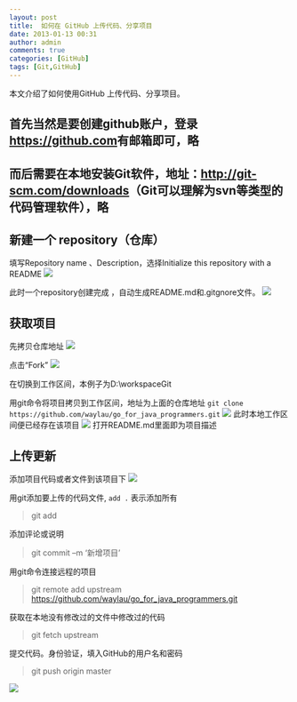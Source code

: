 ```yaml
---
layout: post
title:  如何在 GitHub 上传代码、分享项目
date: 2013-01-13 00:31
author: admin
comments: true
categories: [GitHub]
tags: [Git,GitHub]
---
```


本文介绍了如何使用GitHub 上传代码、分享项目。

<!-- more -->

## 首先当然是要创建github账户，登录<https://github.com>有邮箱即可，略

## 而后需要在本地安装Git软件，地址：<http://git-scm.com/downloads>（Git可以理解为svn等类型的代码管理软件），略

## 新建一个 repository（仓库）

填写Repository name 、Description，选择Initialize this repository with a README
<img src="http://a.hiphotos.bdimg.com/album/s%3D550%3Bq%3D90%3Bc%3Dxiangce%2C100%2C100/sign=bb59dda8fadcd100c99cf82442b0362d/9e3df8dcd100baa14d8f301e4510b912c9fc2ef7.jpg?referer=c2399ba6ca95d1438361d0138aad&x=.jpg"/>


此时一个repository创建完成 ，自动生成README.md和.gitgnore文件。
<img src="http://f.hiphotos.bdimg.com/album/s%3D550%3Bq%3D90%3Bc%3Dxiangce%2C100%2C100/sign=87a6b046552c11dfdad1bf26531c13ed/f3d3572c11dfa9ec6f6c21b260d0f703908fc1d1.jpg?referer=b4709b6cd52a60590b07d52a2fcf&x=.jpg"/>


## 获取项目

先拷贝仓库地址
<img src="http://d.hiphotos.bdimg.com/album/s%3D550%3Bq%3D90%3Bc%3Dxiangce%2C100%2C100/sign=0866a951b54543a9f11bfac92e2cfbbf/eac4b74543a9822674835c828882b9014b90ebd1.jpg?referer=c08b484460d9f2d3790610df55cf&x=.jpg"/>

点击“Fork”
<img src="http://g.hiphotos.bdimg.com/album/s%3D550%3Bq%3D90%3Bc%3Dxiangce%2C100%2C100/sign=4d628b7f17ce36d3a60483350ac84bba/c8ea15ce36d3d539a0d778663887e950342ab0a8.jpg?referer=aed9397956e736d10104b838f066&x=.jpg"/>

在切换到工作区间，本例子为D:\workspaceGit

用git命令将项目拷贝到工作区间，地址为上面的仓库地址 `git clone https://github.com/waylau/go_for_java_programmers.git`
<img src="http://c.hiphotos.bdimg.com/album/s%3D550%3Bq%3D90%3Bc%3Dxiangce%2C100%2C100/sign=e6b11ef536a85edffe8cfe26796f781e/5d6034a85edf8db191930bc10b23dd54574e74d1.jpg?referer=a25c9395b8a1cd115ca14610b4cf&x=.jpg"/>
此时本地工作区间便已经存在该项目
<img src="http://b.hiphotos.bdimg.com/album/s%3D550%3Bq%3D90%3Bc%3Dxiangce%2C100%2C100/sign=34b296bf2a34349b70066e80f9d164f3/d52a2834349b033b4a2a8b7f17ce36d3d439bdf0.jpg?referer=6d46cf8503e939010f15b90efbae&x=.jpg"/>
打开README.md里面即为项目描述

## 上传更新

添加项目代码或者文件到该项目下
<img src="http://b.hiphotos.bdimg.com/album/s%3D550%3Bq%3D90%3Bc%3Dxiangce%2C100%2C100/sign=a81fe513cb177f3e1434fc0840f44afa/a686c9177f3e6709b0ea325a39c79f3df9dc55a8.jpg?referer=add0776fe4cd7b89b07b0eb39366&x=.jpg"/>

用git添加要上传的代码文件, `add .` 表示添加所有 
>git add

添加评论或说明 
>git commit –m ‘新增项目’ 

用git命令连接远程的项目 
>git remote add upstream https://github.com/waylau/go_for_java_programmers.git

获取在本地没有修改过的文件中修改过的代码 
>git fetch upstream

提交代码。身份验证，填入GitHub的用户名和密码 
>git push origin master

<img src="http://f.hiphotos.bdimg.com/album/s%3D550%3Bq%3D90%3Bc%3Dxiangce%2C100%2C100/sign=a59f78bc2ff5e0feea1889046c5b4595/3b292df5e0fe9925e9b11ef536a85edf8cb171d1.jpg?referer=32898ba872cf3bc7b117f9dcbfcf&x=.jpg"/>

